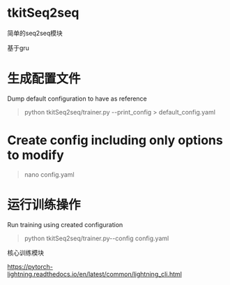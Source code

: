 # tkitSeq2seq

简单的seq2seq模块

基于gru







# 生成配置文件
Dump default configuration to have as reference

> python  tkitSeq2seq/trainer.py --print_config > default_config.yaml

# Create config including only options to modify
> nano config.yaml

# 运行训练操作
Run training using created configuration


> python tkitSeq2seq/trainer.py--config config.yaml


核心训练模块

https://pytorch-lightning.readthedocs.io/en/latest/common/lightning_cli.html